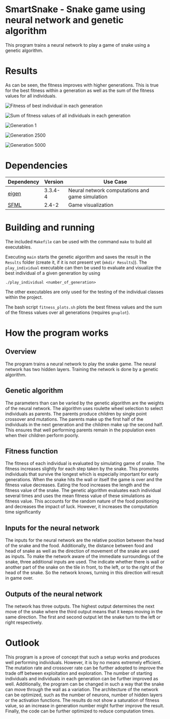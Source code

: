 # SmartSnake - Snake game using neural network and genetic algorithm 

This program trains a neural network to play a game of snake using a genetic
algorithm.

# Results 

As can be seen, the fitness improves with higher generations. This is true for
the best fitness within a generation as well as the sum of the fitness values
for all individuals.

![Fitness of best individual in each generation](images/best_fitness.png)

![Sum of fitness values of all individuals in each generation](images/sum_fitness.png)

![Generation 1](images/generation_1.gif)

![Generation 2500](images/generation_2500.gif)

![Generation 5000](images/generation_5000.gif)

# Dependencies

| Dependency                                                    | Version | Use Case                                        |
| ----------                                                    | ------- | --------                                        |
| [eigen](http://eigen.tuxfamily.org/index.php?title=Main_Page) | 3.3.4-4 | Neural network computations and game simulation |
| [SFML](https://www.sfml-dev.org/)                             | 2.4-2   | Game visualization                              |

# Building and running

The included `Makefile` can be used with the command `make` to build all
executables. 

Executing `main` starts the genetic algorithm and saves the result in the
`Results` folder (create it, if it is not present yet (`mkdir Results`)). The
`play_individual` executable can then be used to evaluate and visualize the best
individual of a given generation by using 

```
./play_individual <number_of_generation>
```

The other executables are only used for the testing of the individual classes
within the project. 

The bash script `fitness_plots.sh` plots the best fitness values and the sum of
the fitness values over all generations (requires `gnuplot`).

# How the program works 

## Overview

The program trains a neural network to play the snake game. The neural network
has two hidden layers. Training the network is done by a genetic algorithm. 

## Genetic algorithm

The parameters than can be varied by the genetic algorithm are the weights of
the neural network. The algorithm uses roulette wheel selection to select
individuals as parents. The parents produce children by single point crossover
and mutations. The parents make up the first half of the individuals in the next
generation and the children make up the second half. This ensures that well
performing parents remain in the population even when their children perform
poorly. 

## Fitness function

The fitness of each individual is evaluated by simulating game of snake. The
fitness increases slightly for each step taken by the snake. This promotes
individuals that survive the longest which is especially important for early
generations. When the snake hits the wall or itself the game is over and the
fitness value decreases. Eating the food increases the length and the fitness
value of the snake. The genetic algorithm evaluates each individual several
times and uses the mean fitness value of these simulations as fitness value.
This accounts for the random nature of the food positioning and decreases the
impact of luck. However, it increases the computation time significantly

## Inputs for the neural network

The inputs for the neural network are the relative position between the head of
the snake and the food. Additionally, the distance between food and head of
snake as well as the direction of movement of the snake are used as inputs. To
make the network aware of the immediate surroundings of the snake, three
additional inputs are used. The indicate whether there is wall or another part
of the snake on the tile in front, to the left, or to the right of the head of
the snake. So the network knows, turning in this direction will result in game
over. 


## Outputs of the neural network

The network has three outputs. The highest output determines the next move of
the snake where the third output means that it keeps moving in the same
direction. The first and second output let the snake turn to the left or right
respectively. 

# Outlook

This program is a prove of concept that such a setup works and produces well
performing individuals. However, it is by no means extremely efficient. The
mutation rate and crossover rate can be further adopted to improve the trade off
between exploitation and exploration. The number of starting individuals and
individuals in each generation can be further improved as well. Additionally,
the program can be changed in such a way that the snake can move through the
wall as a variation. The architecture of the network can be optimized, such as
the number of neurons, number of hidden layers or the activation functions. The
results do not show a saturation of fitness value, so an increase in generation
number might further improve the result.  Finally, the code can be further
optimized to reduce computation times. 
